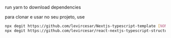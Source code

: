 run yarn to download dependencies

para clonar e usar no seu projeto, use
```bash
npx degit https://github.com/levircesar/Nextjs-typescript-template [NOME_DO_PROJETO]
npx degit https://github.com/levircesar/react-nextjs-typescript-structure [NOME_DO_PROJETO]
```